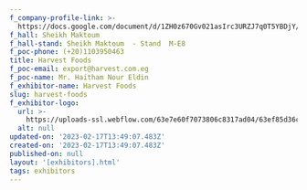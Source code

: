 ```yaml
---
f_company-profile-link: >-
  https://docs.google.com/document/d/1ZH0z670Gv021asIrc3URZJ7q0T5YBDjY/edit?usp=share_link&ouid=111844397792848099856&rtpof=true&sd=true
f_hall: Sheikh Maktoum
f_hall-stand: Sheikh Maktoum  - Stand  M-E8
f_poc-phone: (+20)1103950463
title: Harvest Foods
f_poc-email: export@harvest.com.eg
f_poc-name: Mr. Haitham Nour Eldin
f_exhibitor-name: Harvest Foods
slug: harvest-foods
f_exhibitor-logo:
  url: >-
    https://uploads-ssl.webflow.com/63e7e60f7073806c8317ad04/63ef85d36cb045341e92abe7_Y2I3Mg.jpeg
  alt: null
updated-on: '2023-02-17T13:49:07.483Z'
created-on: '2023-02-17T13:49:07.483Z'
published-on: null
layout: '[exhibitors].html'
tags: exhibitors
---
```




